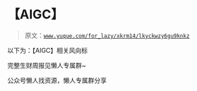 # 【AIGC】

> 原文：[`www.yuque.com/for_lazy/xkrm14/lkyckwzy6gu9knkz`](https://www.yuque.com/for_lazy/xkrm14/lkyckwzy6gu9knkz)



以下为：【AIGC】相关风向标



完整生财周报见懒人专属群~



公众号懒人找资源，懒人专属群分享

